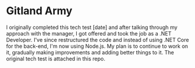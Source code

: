 # Gitland Army

I originally completed this tech test [date] and after talking through my approach with the manager, I got offered and took the job as a .NET Developer. I've since restructured the code and instead of using .NET Core for the back-end, I'm now using Node.js. My plan is to continue to work on it, gradually making improvements and adding better things to it. The original tech test is attached in this repo.